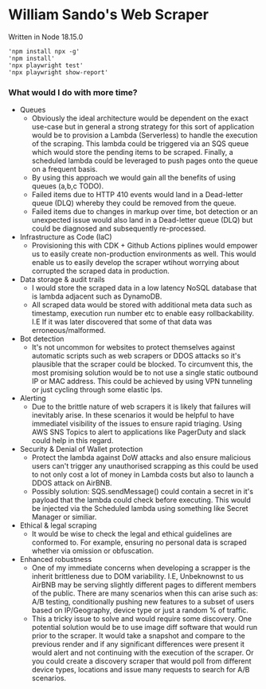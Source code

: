 # William Sando's Web Scraper

Written in Node 18.15.0

    'npm install npx -g'
    'npm install'
    'npx playwright test'
    'npx playwright show-report'
    
### What would I do with more time?

* Queues
    * Obviously the ideal architecture would be dependent on the exact use-case but in general a strong strategy for this sort of application would be to provision a Lambda (Serverless) to handle the execution of the scraping. This lambda could be triggered via an SQS queue which would store the pending items to be scraped. Finally, a scheduled lambda could be leveraged to push pages onto the queue on a frequent basis.
    * By using this approach we would gain all the benefits of using queues (a,b,c TODO).
    * Failed items due to HTTP 410 events would land in a Dead-letter queue (DLQ) whereby they could be removed from the queue.
    * Failed items due to changes in markup over time, bot detection or an unexpected issue would also land in a Dead-letter queue (DLQ) but could be diagnosed and subsequently re-processed.
* Infrastructure as Code (IaC)
    * Provisioning this with CDK + Github Actions piplines would empower us to easily create non-production environments as well. This would enable us to easily develop the scraper wtihout worrying about corrupted the scraped data in production.
* Data storage & audit trails
    * I would store the scraped data in a low latency NoSQL database that is lambda adjacent such as DynamoDB.
    * All scraped data would be stored with additional meta data such as timestamp, execution run number etc to enable easy rollbackability. I.E If it was later discovered that some of that data was erroneous/malformed.
* Bot detection
    * It's not uncommon for websites to protect themselves against automatic scripts such as web scrapers or DDOS attacks so it's plausible that the scraper could be blocked. To circumvent this, the most promising solution would be to not use a single static outbound IP or MAC address. This could be achieved by using VPN tunneling or just cycling through some elastic Ips.
* Alerting
    * Due to the brittle nature of web scrapers it is likely that failures will inevitably arise. In these scenarios it would be helpful to have immediatel visibility of the issues to ensure rapid triaging. Using AWS SNS Topics to alert to applications like PagerDuty and slack could help in this regard.
* Security & Denial of Wallet protection
    * Protect the lambda against DoW attacks and also ensure malicious users can't trigger any unauthorised scrapping as this could be used to not only cost a lot of money in Lambda costs but also to launch a DDOS attack on AirBNB. 
    * Possibly solution: SQS.sendMessage() could contain a secret in it's payload that the lambda could check before executing. This would be injected via the Scheduled lambda using something like Secret Manager or similiar.
* Ethical & legal scraping
    * It would be wise to check the legal and ethical guidelines are conformed to. For example, ensuring no personal data is scraped whether via omission or obfuscation.
* Enhanced robustness
    * One of my immediate concerns when developing a scrapper is the inherit brittleness due to DOM variability. I.E, Unbeknownst to us AirBNB may be serving slightly different pages to different members of the public. There are many scenarios when this can arise such as: A/B testing, conditionally pushing new features to a subset of users based on IP/Geography, device type or just a random % of traffic. 
    * This a tricky issue to solve and would require some discovery. One potential solution would be to use image diff software that would run prior to the scraper. It would take a snapshot and compare to the previous render and if any significant differences were present it would alert and not continuing with the execution of the scraper. Or you could create a discovery scraper that would poll from different device types, locations and issue many requests to search for A/B scenarios.